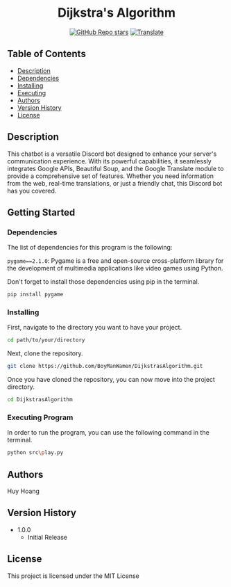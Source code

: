 <h1 align="center"> 
   <span>Dijkstra's Algorithm</span>
</h1>

<div align="center">

<a href="https://github.com/BoyManWamen/DijkstrasAlgorithm/stargazers">![GitHub Repo stars](https://img.shields.io/github/stars/BoyManWamen/DijkstrasAlgorithm?style=social)</a>
<a href="https://github-com.translate.goog/BoyManWamen/DijkstrasAlgorithm/blob/main/README.md?_x_tr_sl=auto&_x_tr_tl=en&_x_tr_hl=en&_x_tr_pto=wapp">![Translate](https://img.shields.io/badge/Translate-blue)</a>
</div>

## Table of Contents

* [Description](#description)
* [Dependencies](#dependencies)
* [Installing](#installing)
* [Executing](#executing-program)
* [Authors](#authors)
* [Version History](#version-history)
* [License](#license)

## Description

This chatbot is a versatile Discord bot designed to enhance your server's communication experience. With its powerful capabilities, it seamlessly integrates Google APIs, Beautiful Soup, and the Google Translate module to provide a comprehensive set of features. Whether you need information from the web, real-time translations, or just a friendly chat, this Discord bot has you covered.

## Getting Started

### Dependencies

The list of dependencies for this program is the following:

```pygame==2.1.0```: Pygame is a free and open-source cross-platform library for the development of multimedia applications like video games using Python.

Don't forget to install those dependencies using pip in the terminal.

```sh
pip install pygame
```

### Installing

First, navigate to the directory you want to have your project.

```sh
cd path/to/your/directory
```

Next, clone the repository.

```sh
git clone https://github.com/BoyManWamen/DijkstrasAlgorithm.git
```

Once you have cloned the repository, you can now move into the project directory.

```sh
cd DijkstrasAlgorithm
```

### Executing Program

In order to run the program, you can use the following command in the terminal.

```sh
python src\play.py
```

## Authors

Huy Hoang

## Version History

* 1.0.0
    * Initial Release

## License

This project is licensed under the MIT License
